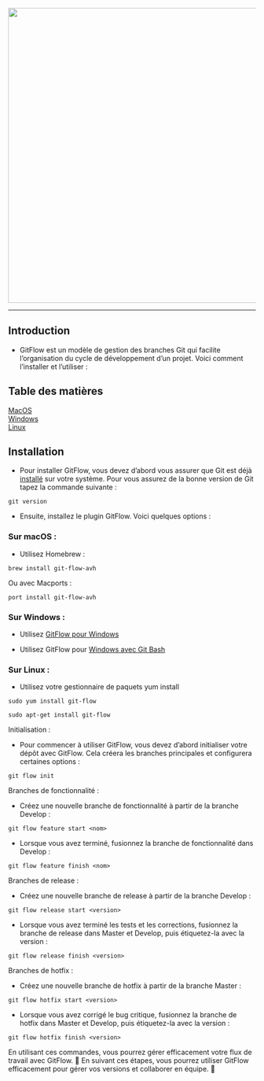 <p align="center"><img width="600"src="https://miro.medium.com/v2/resize:fit:1100/format:webp/1*SK4JGjtWs9BsfGGXOrnnig.png"/><p>

---

## Introduction

- GitFlow est un modèle de gestion des branches Git qui facilite l’organisation du cycle de développement d’un projet. Voici comment l’installer et l’utiliser :

## Table des matières

[MacOS](#sur-macos)  
[Windows](#sur-windows)  
[Linux](#sur-linux)  

## Installation

- Pour installer GitFlow, vous devez d’abord vous assurer que Git est déjà <a href="./02-install/install.md">installé</a> sur votre système. Pour vous assurez de la bonne version de Git tapez la commande suivante :

````
git version
````

- Ensuite, installez le plugin GitFlow. Voici quelques options :

### Sur macOS :

- Utilisez Homebrew :

```
brew install git-flow-avh
```

Ou avec Macports :

```
port install git-flow-avh
```

### Sur Windows :

- Utilisez [GitFlow pour Windows](https://github.com/nvie/gitflow/wiki/Windows)

- Utilisez GitFlow pour [Windows avec Git Bash](https://www.theserverside.com/blog/Coffee-Talk-Java-News-Stories-and-Opinions/Gitflow-Windows-Install-Git-Flow-Installation)

### Sur Linux :

- Utilisez votre gestionnaire de paquets yum install

```
sudo yum install git-flow
```

```
sudo apt-get install git-flow
```

Initialisation :

- Pour commencer à utiliser GitFlow, vous devez d’abord initialiser votre dépôt avec GitFlow. Cela créera les branches principales et configurera certaines options :

```
git flow init
```

Branches de fonctionnalité :

- Créez une nouvelle branche de fonctionnalité à partir de la branche Develop :

```
git flow feature start <nom>
```

- Lorsque vous avez terminé, fusionnez la branche de fonctionnalité dans Develop :

```
git flow feature finish <nom>
```

Branches de release :

- Créez une nouvelle branche de release à partir de la branche Develop :

```
git flow release start <version>
```

- Lorsque vous avez terminé les tests et les corrections, fusionnez la branche de release dans Master et Develop, puis étiquetez-la avec la version :

```
git flow release finish <version>
```

Branches de hotfix :

- Créez une nouvelle branche de hotfix à partir de la branche Master :

```
git flow hotfix start <version>
```

- Lorsque vous avez corrigé le bug critique, fusionnez la branche de hotfix dans Master et Develop, puis étiquetez-la avec la version :

```
git flow hotfix finish <version>
```

En utilisant ces commandes, vous pourrez gérer efficacement votre flux de travail avec GitFlow. 🚀
En suivant ces étapes, vous pourrez utiliser GitFlow efficacement pour gérer vos versions et collaborer en équipe. 🚀
